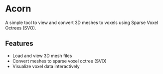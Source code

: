 # Acorn

A simple tool to view and convert 3D meshes to voxels using Sparse Voxel Octrees (SVO).

## Features
- Load and view 3D mesh files
- Convert meshes to sparse voxel octree (SVO)
- Visualize voxel data interactively
